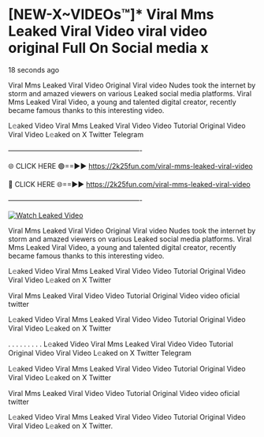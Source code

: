 # [NEW-X~VIDEOs™]* Viral Mms Leaked Viral Video viral video original Full On Social media x

18 seconds ago

Viral Mms Leaked Viral Video Original Viral video Nudes took the internet by storm and amazed viewers on various Leaked social media platforms. Viral Mms Leaked Viral Video, a young and talented digital creator, recently became famous thanks to this interesting video.

L𝚎aked Video Viral Mms Leaked Viral Video Video Tutorial Original Video Viral Video L𝚎aked on X Twitter Telegram

———————————————————-

🌐 CLICK HERE 🟢==►► https://2k25fun.com/viral-mms-leaked-viral-video

🔴 CLICK HERE 🌐==►► https://2k25fun.com/viral-mms-leaked-viral-video

———————————————————-

[![Watch Leaked Video](https://miro.medium.com/v2/resize:fit:828/format:webp/1*cilzJN44JGOrTw9NJCrNHA.gif "Watch Leaked Video")](https://2k25fun.com/viral-mms-leaked-viral-video)

Viral Mms Leaked Viral Video Original Viral video Nudes took the internet by storm and amazed viewers on various Leaked social media platforms. Viral Mms Leaked Viral Video, a young and talented digital creator, recently became famous thanks to this interesting video.

L𝚎aked Video Viral Mms Leaked Viral Video Video Tutorial Original Video Viral Video L𝚎aked on X Twitter

Viral Mms Leaked Viral Video Video Tutorial Original Video video oficial twitter

L𝚎aked Video Viral Mms Leaked Viral Video Video Tutorial Original Video Viral Video L𝚎aked on X Twitter

. . . . . . . . . L𝚎aked Video Viral Mms Leaked Viral Video Video Tutorial Original Video Viral Video L𝚎aked on X Twitter Telegram

L𝚎aked Video Viral Mms Leaked Viral Video Video Tutorial Original Video Viral Video L𝚎aked on X Twitter

Viral Mms Leaked Viral Video Video Tutorial Original Video video oficial twitter

L𝚎aked Video Viral Mms Leaked Viral Video Video Tutorial Original Video Viral Video L𝚎aked on X Twitter.